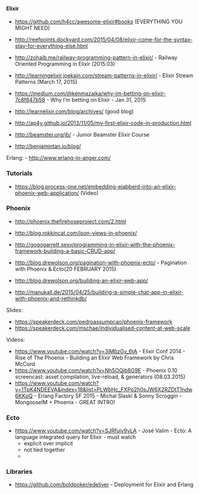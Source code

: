 #### Elixir

  - https://github.com/h4cc/awesome-elixir#books (EVERYTHING YOU MIGHT NEED)
  - http://reefpoints.dockyard.com/2015/04/08/elixir-come-for-the-syntax-stay-for-everything-else.html
  - http://zohaib.me/railway-programming-pattern-in-elixir/ - Railway Oriented Programming in Elixir (2015.03)
  - http://learningelixir.joekain.com/stream-patterns-in-elixir/ - Elixir Stream Patterns (March 17, 2015)
  - https://medium.com/@kenmazaika/why-im-betting-on-elixir-7c8f847b58 - Why I’m betting on Elixir - Jan 31, 2015

  - http://learnelixir.com/blog/archives/ (good blog)

  - http://ap4y.github.io/2013/11/05/my-first-elixir-code-in-production.html
  - http://beamster.org/jb/ - Junior Beamster Elixir Course
  - http://benjamintan.io/blog/

  Erlang:
    - http://www.erlang-in-anger.com/




### Tutorials
  - https://blog.process-one.net/embedding-ejabberd-into-an-elixir-phoenix-web-application/ (Video)


### Phoenix
  - http://phoenix.thefirehoseproject.com/2.html
  - http://blog.rokkincat.com/json-views-in-phoenix/
  - http://gogogarrett.sexy/programming-in-elixir-with-the-phoenix-framework-building-a-basic-CRUD-app/
  - http://blog.drewolson.org/pagination-with-phoenix-ecto/ - Pagination with Phoenix & Ecto(20 FEBRUARY 2015)
  - http://blog.drewolson.org/building-an-elixir-web-app/

  - http://manukall.de/2015/04/25/building-a-simple-chat-app-in-elixir-with-phoenix-and-rethinkdb/

  Slides:
  - https://speakerdeck.com/pedroassumpcao/phoenix-framework
  - https://speakerdeck.com/mschae/individualised-content-at-web-scale

  Videos:

  - https://www.youtube.com/watch?v=3jMbzGv_6tA - Elixir Conf 2014 - Rise of The Phoenix - Building an Elixir Web Framework by Chris McCord
  - https://www.youtube.com/watch?v=Nh5OQjb8G9E - Phoenix 0.10 screencast: asset compilation, live-reload, & generators  (08.03.2015)
  - https://www.youtube.com/watch?v=1TpK4NDEEVA&index=18&list=PLWbHc_FXPo2h0sJW6X2RZDtT1ndw6KKpQ - Erlang Factory SF 2015 - Michal Slaski & Sonny Scroggin - MongooseIM + Phoenix - GREAT INTRO!



### Ecto
  - https://www.youtube.com/watch?v=SJRfujy9vLA - José Valim - Ecto: A language integrated query for Elixir - must watch
    - explicit over implicit
    - not tied together
    -


### Libraries
  - https://github.com/boldpoker/edeliver - Deployment for Elixir and Erlang